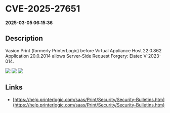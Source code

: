 # CVE-2025-27651

**2025-03-05 06:15:36**

## Description
Vasion Print (formerly PrinterLogic) before Virtual Appliance Host 22.0.862 Application 20.0.2014 allows Server-Side Request Forgery: Elatec V-2023-014.

![](https://img.shields.io/static/v1?label=Score&message=9.8&color=red)
![](https://img.shields.io/static/v1?label=Severity&message=CRITICAL&color=red)
![](https://img.shields.io/static/v1?label=CWE&message=SSRF&color=green)

## Links
- [https://help.printerlogic.com/saas/Print/Security/Security-Bulletins.htm](https://help.printerlogic.com/saas/Print/Security/Security-Bulletins.htm)
